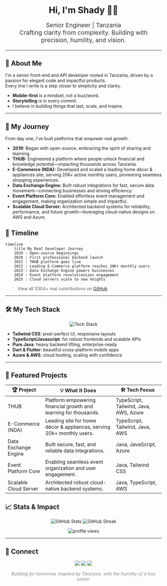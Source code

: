 <!-- Modern, Pixel-Perfect GitHub Profile README for shadythedecipher -->

<h1 align="center" style="font-family:SF Pro Display, Montserrat, Arial, sans-serif; font-weight:700;">
  Hi, I'm Shady 👨‍💻
</h1>
<p align="center" style="font-size:1.2rem; color:#333;">Senior Engineer | Tanzania<br>
Crafting clarity from complexity. Building with precision, humility, and vision.</p>

---

## 🚀 About Me

I'm a senior front-end and API developer rooted in Tanzania, driven by a passion for elegant code and impactful products.  
Every line I write is a step closer to simplicity and clarity.  
- **Mobile-first** is a mindset, not a buzzword.
- **Storytelling** is in every commit.
- I believe in building things that last, scale, and inspire.

---

## 🧭 My Journey

From day one, I’ve built platforms that empower real growth.  
- **2019:** Began with open-source, embracing the spirit of sharing and learning.
- **THUB:** Engineered a platform where people unlock financial and knowledge potential—impacting thousands across Tanzania.
- **E-Commerce (NDA):** Developed and scaled a leading home décor & appliances site, serving 20K+ active monthly users, pioneering seamless shopping experiences.
- **Data Exchange Engine:** Built robust integrations for fast, secure data movement—connecting businesses and driving efficiency.
- **Event Platform Core:** Enabled effortless event management and engagement, making organization simple and impactful.
- **Scalable Cloud Server:** Architected backend systems for reliability, performance, and future growth—leveraging cloud-native designs on AWS and Azure.

## 📅 Timeline

```mermaid
timeline
    title My Real Developer Journey
    2019 : Open-source beginnings
    2020 : First professional backend launch
    2021 : THUB platform goes live
    2022 : Leading E-Commerce platform reaches 20K+ monthly users
    2023 : Data Exchange Engine powers businesses
    2024 : Event platform revolutionizes engagement
    2025 : Cloud servers scale to new heights
```
  
> View all 3304+ real contributions on [GitHub](https://github.com/search?q=author:shadythedecipher&sort=author-date&type=Commits)

---

## 🛠️ My Tech Stack

<p align="center">
  <img src="https://skillicons.dev/icons?i=tailwind,typescript,javascript,java,dart,flutter,azure,aws" alt="Tech Stack" />
</p>

- **Tailwind CSS**: pixel-perfect UI, responsive layouts
- **TypeScript/Javascript**: for robust frontends and scalable APIs
- **Pure Java**: heavy backend lifting, enterprise-ready
- **Dart & Flutter**: beautiful cross-platform mobile apps
- **Azure & AWS**: cloud hosting, scaling with confidence

---

## 🚀 Featured Projects

| 🏆 Project         | 💡 What It Does                                                            | 🛠️ Tech Focus          |
|------------------- |---------------------------------------------------------------------------|------------------------|
| THUB              | Platform empowering financial growth and learning for thousands.            | TypeScript, Tailwind, Java, AWS, Azure |
| E-Commerce (NDA)  | Leading site for home décor & appliances, serving 20k+ monthly users.       | TypeScript, Tailwind, Java, AWS        |
| Data Exchange Engine | Built secure, fast, and reliable data integrations.                      | Java, JavaScript, Azure                |
| Event Platform Core  | Enabling seamless event organization and user engagement.                | Java, Tailwind CSS                     |
| Scalable Cloud Server | Architected robust cloud-native backend systems.                        | Java, TypeScript, AWS                  |


## 📈 Stats & Impact

<p align="center">
  <img src="https://github-readme-stats.vercel.app/api?username=shadythedecipher&show_icons=true&theme=react&hide_border=true" alt="GitHub Stats" />
  <img src="https://github-readme-streak-stats.herokuapp.com?user=shadythedecipher&theme=react&hide_border=true" alt="GitHub Streak" />
</p>
<p align="center">
  <img src="https://komarev.com/ghpvc/?username=shadythedecipher&label=Profile+Views&color=0e75b6&style=flat" alt="profile views" />
</p>

---

## 🤝 Connect

<p align="center">
  <a href="https://linkedin.com/in/shadythedecipher"><img src="https://img.shields.io/badge/-LinkedIn-blue?style=flat-square&logo=linkedin&logoColor=white" /></a>
  <a href="https://twitter.com/shadythedecipher"><img src="https://img.shields.io/badge/-Twitter-1da1f2?style=flat-square&logo=twitter&logoColor=white" /></a>
  <a href="mailto:your.email@example.com"><img src="https://img.shields.io/badge/-Email-D14836?style=flat-square&logo=gmail&logoColor=white" /></a>
</p>

<p align="center" style="color:#888;">
  <em>Building for tomorrow, inspired by Tanzania, with the humility of a true senior.</em>
</p>

<!--
  Crafted for mobile-first experience.
  Real journey, real code, real impact.
  If you see this, you know what senior looks like.
-->
